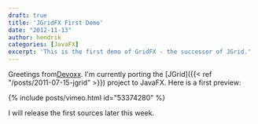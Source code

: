 ```yaml
---
draft: true
title: 'JGridFX First Demo'
date: "2012-11-13"
author: hendrik
categories: [JavaFX]
excerpt: 'This is the first demo of GridFX - the successor of JGrid.'
---
```

Greetings from[Devoxx](http://www.devoxx.com). I'm currently porting the [JGrid]({{< ref "/posts/2011-07-15-jgrid" >}}) project to JavaFX. Here is a first preview:

{% include posts/vimeo.html id="53374280" %}

I will release the first sources later this week.
